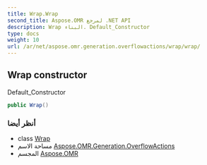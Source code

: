 ```yaml
---
title: Wrap.Wrap
second_title: Aspose.OMR لمرجع .NET API
description: Wrap البناء. Default_Constructor
type: docs
weight: 10
url: /ar/net/aspose.omr.generation.overflowactions/wrap/wrap/
---
```

## Wrap constructor

Default_Constructor

```csharp
public Wrap()
```

### أنظر أيضا

* class [Wrap](../)
* مساحة الاسم [Aspose.OMR.Generation.OverflowActions](../../wrap/)
* المجسم [Aspose.OMR](../../../)


